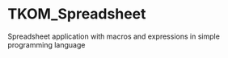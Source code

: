 # TKOM_Spreadsheet
Spreadsheet application with macros and expressions in simple programming language
